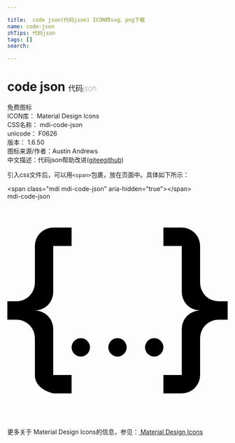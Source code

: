```yaml
---

title:  code json(代码json) ICON转svg、png下载
name: code-json
zhTips: 代码json
tags: []
search: 

---
```


# code json  <small style="font-size: 60%;font-weight: 100">代码json</small>


<div class="detail-page">
<p>
<span><span class="badge-success badge">免费图标</span> </span>
<br/>
<span>
ICON库：
<span class="badge-secondary badge">Material Design Icons</span> 
</span>
<br/>
<span>
CSS名称：
<span class="badge-secondary badge">mdi-code-json</span> 
</span>
<br/>
<span>
unicode：
<span class="badge-secondary badge">F0626</span> 
<copy-btn content='F0626' btn-title=""></copy-btn>
<copy-btn :content='String.fromCodePoint(parseInt("F0626", 16))' btn-title="复制U"></copy-btn>
</span>
<br/>
<span>
版本：
<span class="badge-secondary badge">1.6.50</span> 
</span>
<br/>
<span>图标来源/作者：<span class="badge-light badge">Austin Andrews</span></span> 
<br/>
<span class="zh-detail">中文描述：<span class="badge-primary badge">代码json</span><span class="help-link"><span>帮助改进</span>(<a href="https://gitee.com/liuwave/icon-helper/edit/master/json/material/code-json.json" target="_blank" rel="noopener noreferrer">gitee</a><a href="https://github.com/liuwave/icon-helper/edit/master/json/material/code-json.json" target="_blank" rel="noopener noreferrer">github</a></span>)</span><br/>
</p>
</div>
<div class="alert alert-dark">
  <i class="mdi mdi-code-json mdi-48px"></i>
  <i class="mdi mdi-code-json mdi-36px"></i>
  <i class="mdi mdi-code-json mdi-24px"></i>
  <i class="mdi mdi-code-json mdi-18px"></i>
</div>
<div>
  <p>引入css文件后，可以用<code>&lt;span&gt;</code>包裹，放在页面中。具体如下所示：    
  </p>
  <div class="alert alert-primary" style="font-size: 14px">
    &lt;span class="mdi mdi-code-json" aria-hidden="true"&gt;&lt;/span&gt;
    <copy-btn content='<span class="mdi mdi-code-json" aria-hidden="true"></span>'></copy-btn>
  </div>
  <div class="alert alert-secondary">
    <i class="mdi mdi-code-json"
    style="font-size: 24px"
    aria-hidden="true"></i> mdi-code-json
    <copy-btn content="mdi-code-json" btn-title="复制图标名称"></copy-btn>
  </div>
</div>
<div id="svg" class="svg-wrap">
<svg xmlns="http://www.w3.org/2000/svg" viewBox="0 0 24 24"><path d="M5,3H7V5H5V10A2,2 0 0,1 3,12A2,2 0 0,1 5,14V19H7V21H5C3.93,20.73 3,20.1 3,19V15A2,2 0 0,0 1,13H0V11H1A2,2 0 0,0 3,9V5A2,2 0 0,1 5,3M19,3A2,2 0 0,1 21,5V9A2,2 0 0,0 23,11H24V13H23A2,2 0 0,0 21,15V19A2,2 0 0,1 19,21H17V19H19V14A2,2 0 0,1 21,12A2,2 0 0,1 19,10V5H17V3H19M12,15A1,1 0 0,1 13,16A1,1 0 0,1 12,17A1,1 0 0,1 11,16A1,1 0 0,1 12,15M8,15A1,1 0 0,1 9,16A1,1 0 0,1 8,17A1,1 0 0,1 7,16A1,1 0 0,1 8,15M16,15A1,1 0 0,1 17,16A1,1 0 0,1 16,17A1,1 0 0,1 15,16A1,1 0 0,1 16,15Z" /></svg>
</div>
<detail full-name='mdi-code-json'></detail>
    
<div><p>更多关于 Material Design Icons的信息，参见：<a target="_blank" href="https://iconhelper.cn/material.html"> Material Design Icons</a>
</p></div>
